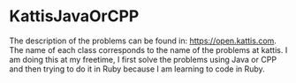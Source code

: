 # KattisJavaOrCPP
The description of the problems can be found in: https://open.kattis.com.
The name of each class corresponds to the name of the problems at kattis.
I am doing this at my freetime, I first solve the problems
using Java or CPP and then trying to do it in Ruby because I am learning to code in Ruby.
